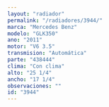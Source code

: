 ```yaml
---
layout: "radiador"
permalink: "/radiadores/3944/"
marca: "Mercedes Benz"
modelo: "GLK350"
ano: "2011"
motor: "V6 3.5"
transmision: "Automática"
parte: "438444"
clima: "Con clima"
alto: "25 1/4"
ancho: "17 1/4"
observaciones: ""
id: "3944"
---
```


